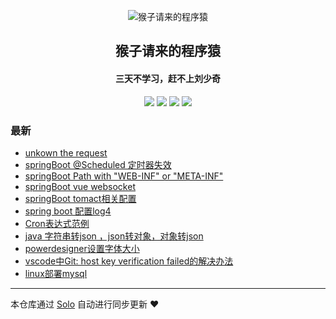 <p align="center"><img alt="猴子请来的程序猿" src="https://static.b3log.org/images/brand/solo-32.png"></p><h2 align="center">
猴子请来的程序猿
</h2>

<h4 align="center">三天不学习，赶不上刘少奇</h4>
<p align="center"><a title="猴子请来的程序猿" target="_blank" href="https://github.com/liu215677/solo-blog"><img src="https://img.shields.io/github/last-commit/liu215677/solo-blog.svg?style=flat-square&color=FF9900"></a>
<a title="GitHub repo size in bytes" target="_blank" href="https://github.com/liu215677/solo-blog"><img src="https://img.shields.io/github/repo-size/liu215677/solo-blog.svg?style=flat-square"></a>
<a title="Solo Version" target="_blank" href="https://github.com/b3log/solo/releases"><img src="https://img.shields.io/badge/solo-3.6.1-f1e05a.svg?style=flat-square&color=blueviolet"></a>
<a title="Hits" target="_blank" href="https://github.com/b3log/hits"><img src="https://hits.b3log.org/liu215677/solo-blog.svg"></a></p>

### 最新

* [unkown the request](http://liuruic.cn/solo/articles/2019/06/17/1560762168436.html)
* [springBoot @Scheduled 定时器失效](http://liuruic.cn/solo/articles/2019/06/10/1560137465984.html)
* [springBoot Path with "WEB-INF" or "META-INF"](http://liuruic.cn/solo/articles/2019/06/10/1560136454641.html)
* [springBoot vue websocket](http://liuruic.cn/solo/articles/2019/06/06/1559817181084.html)
* [springBoot tomact相关配置](http://liuruic.cn/solo/articles/2019/06/05/1559728880057.html)
* [spring boot 配置log4](http://liuruic.cn/solo/articles/2019/06/04/1559638077062.html)
* [Cron表达式范例](http://liuruic.cn/solo/articles/2019/06/04/1559636826047.html)
* [java 字符串转json ，json转对象，对象转json](http://liuruic.cn/solo/articles/2019/06/04/1559636578782.html)
* [powerdesigner设置字体大小](http://liuruic.cn/solo/articles/2019/06/04/1559616404173.html)
* [vscode中Git: host key verification failed的解决办法](http://liuruic.cn/solo/articles/2019/05/29/1559100811592.html)
* [linux部署mysql](http://liuruic.cn/solo/articles/2019/05/25/1558765363956.html)



---

本仓库通过 [Solo](https://github.com/b3log/solo) 自动进行同步更新 ❤️ 